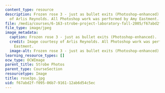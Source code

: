 ```yaml
---
content_type: resource
description: Frozen rose 3 - just as bullet exits (Photoshop-enhanced). Image courtesy
  of Arlis Reynolds. All Photoshop work was performed by Amy Eastment.
file: /media/courses/6-163-strobe-project-laboratory-fall-2005/f67abd2ff09506b7916112ab6d54c5ec_rose3ps.jpg
file_type: image/jpeg
image_metadata:
  caption: Frozen rose 3 - just as bullet exits (Photoshop-enhanced).
  credit: Image courtesy of Arlis Reynolds. All Photoshop work was performed by Amy
    Eastment.
  image-alt: Frozen rose 3 - just as bullet exits (Photoshop-enhanced).
learning_resource_types: []
ocw_type: OCWImage
parent_title: Strobe Photos
parent_type: CourseSection
resourcetype: Image
title: rose3ps.jpg
uid: f67abd2f-f095-06b7-9161-12ab6d54c5ec
---
```

